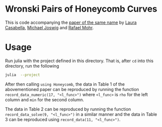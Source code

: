 # Wronski Pairs of Honeycomb Curves

This is code accompanying the [paper of the same
name](https://arxiv.org/abs/2411.10776) by [Laura
Casabella](https://sites.google.com/view/lauracasabella), [Michael
Joswig](https://page.math.tu-berlin.de/~joswig/) and [Rafael
Mohr](https://mathexp.eu/mohr/).

# Usage

Run julia with the project defined in this directory.
That is, after `cd` into this directory, run the following

```bash
julia  --project
```

After then calling `using Honeycomb`, the data in Table 1 of the
abovementioned paper can be reproduced by running the function
`record_data_numeric(17, "<l_func>")` where `<l_func>` is `rho` for
the left column and `min` for the second column.

The data in Table 2 can be reproduced by running the function
`record_data_solve(9, "<l_func>")` in a similar manner and the data
in Table 3 can be reproduced using `record_data(11, "<l_func>")`.

